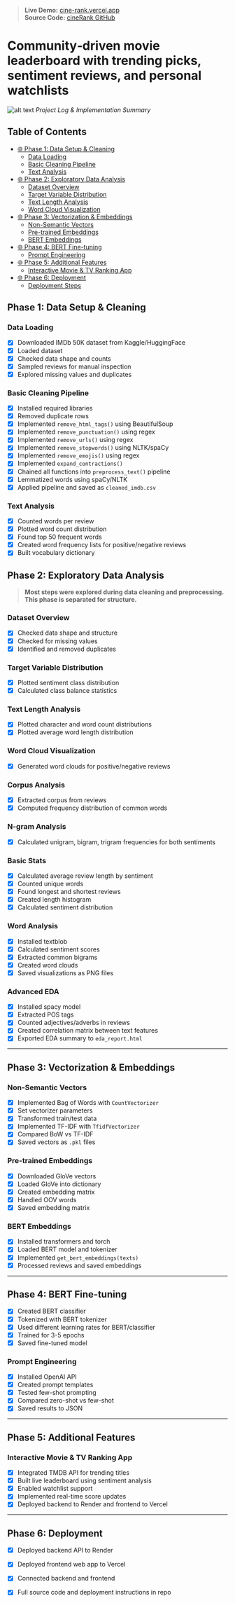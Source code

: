 > **Live Demo:** [cine-rank.vercel.app](https://cine-rank.vercel.app)  
> **Source Code:** [cineRank GitHub](https://github.com/paudelsamir/cineRank)

# Community‑driven movie leaderboard with trending picks, sentiment reviews, and personal watchlists
![alt text](movie_web_app.png)
*Project Log & Implementation Summary*


## Table of Contents

- [🌐 Phase 1: Data Setup & Cleaning](#phase-1-data-setup--cleaning)
  - [Data Loading](#data-loading)
  - [Basic Cleaning Pipeline](#basic-cleaning-pipeline)
  - [Text Analysis](#text-analysis)
- [🌐 Phase 2: Exploratory Data Analysis](#phase-2-exploratory-data-analysis)
  - [Dataset Overview](#dataset-overview)
  - [Target Variable Distribution](#target-variable-distribution)
  - [Text Length Analysis](#text-length-analysis)
  - [Word Cloud Visualization](#word-cloud-visualization)
- [🌐 Phase 3: Vectorization & Embeddings](#phase-3-vectorization--embeddings)
  - [Non-Semantic Vectors](#non-semantic-vectors)
  - [Pre-trained Embeddings](#pre-trained-embeddings)
  - [BERT Embeddings](#bert-embeddings)
- [🌐 Phase 4: BERT Fine-tuning](#phase-4-bert-fine-tuning)
  - [Prompt Engineering](#prompt-engineering)
- [🌐 Phase 5: Additional Features](#phase-5-additional-features)
  - [Interactive Movie & TV Ranking App](#interactive-movie--tv-ranking-app)
- [🌐 Phase 6: Deployment](#phase-6-deployment)
  - [Deployment Steps](#deployment)


## Phase 1: Data Setup & Cleaning

### Data Loading 
- [x] Downloaded IMDb 50K dataset from Kaggle/HuggingFace
- [x] Loaded dataset
- [x] Checked data shape and counts
- [x] Sampled reviews for manual inspection
- [x] Explored missing values and duplicates

### Basic Cleaning Pipeline
- [x] Installed required libraries
- [x] Removed duplicate rows
- [x] Implemented `remove_html_tags()` using BeautifulSoup
- [x] Implemented `remove_punctuation()` using regex
- [x] Implemented `remove_urls()` using regex
- [x] Implemented `remove_stopwords()` using NLTK/spaCy
- [x] Implemented `remove_emojis()` using regex
- [x] Implemented `expand_contractions()`
- [x] Chained all functions into `preprocess_text()` pipeline
- [x] Lemmatized words using spaCy/NLTK
- [x] Applied pipeline and saved as `cleaned_imdb.csv`

### Text Analysis
- [x] Counted words per review
- [x] Plotted word count distribution
- [x] Found top 50 frequent words
- [x] Created word frequency lists for positive/negative reviews
- [x] Built vocabulary dictionary

## Phase 2: Exploratory Data Analysis

> **Most steps were explored during data cleaning and preprocessing. This phase is separated for structure.**

### Dataset Overview
- [x] Checked data shape and structure
- [x] Checked for missing values
- [x] Identified and removed duplicates

### Target Variable Distribution
- [x] Plotted sentiment class distribution
- [x] Calculated class balance statistics

### Text Length Analysis
- [x] Plotted character and word count distributions
- [x] Plotted average word length distribution

### Word Cloud Visualization
- [x] Generated word clouds for positive/negative reviews

### Corpus Analysis
- [x] Extracted corpus from reviews
- [x] Computed frequency distribution of common words

### N-gram Analysis
- [x] Calculated unigram, bigram, trigram frequencies for both sentiments

### Basic Stats
- [x] Calculated average review length by sentiment
- [x] Counted unique words
- [x] Found longest and shortest reviews
- [x] Created length histogram
- [x] Calculated sentiment distribution

### Word Analysis
- [x] Installed textblob
- [x] Calculated sentiment scores
- [x] Extracted common bigrams
- [x] Created word clouds
- [x] Saved visualizations as PNG files

### Advanced EDA
- [x] Installed spacy model
- [x] Extracted POS tags
- [x] Counted adjectives/adverbs in reviews
- [x] Created correlation matrix between text features
- [x] Exported EDA summary to `eda_report.html`

---

## Phase 3: Vectorization & Embeddings 

### Non-Semantic Vectors
- [x] Implemented Bag of Words with `CountVectorizer`
- [x] Set vectorizer parameters
- [x] Transformed train/test data
- [x] Implemented TF-IDF with `TfidfVectorizer`
- [x] Compared BoW vs TF-IDF
- [x] Saved vectors as `.pkl` files

### Pre-trained Embeddings
- [x] Downloaded GloVe vectors
- [x] Loaded GloVe into dictionary
- [x] Created embedding matrix
- [x] Handled OOV words
- [x] Saved embedding matrix

### BERT Embeddings
- [x] Installed transformers and torch
- [x] Loaded BERT model and tokenizer
- [x] Implemented `get_bert_embeddings(texts)`
- [x] Processed reviews and saved embeddings

---

## Phase 4: BERT Fine-tuning

- [x] Created BERT classifier
- [x] Tokenized with BERT tokenizer
- [x] Used different learning rates for BERT/classifier
- [x] Trained for 3-5 epochs
- [x] Saved fine-tuned model

### Prompt Engineering
- [x] Installed OpenAI API
- [x] Created prompt templates
- [x] Tested few-shot prompting
- [x] Compared zero-shot vs few-shot
- [x] Saved results to JSON

---

## Phase 5: Additional Features

### Interactive Movie & TV Ranking App
- [x] Integrated TMDB API for trending titles
- [x] Built live leaderboard using sentiment analysis
- [x] Enabled watchlist support
- [x] Implemented real-time score updates
- [x] Deployed backend to Render and frontend to Vercel

---

## Phase 6: Deployment

- [x] Deployed backend API to Render
- [x] Deployed frontend web app to Vercel
- [x] Connected backend and frontend
- [x] Full source code and deployment instructions in repo

